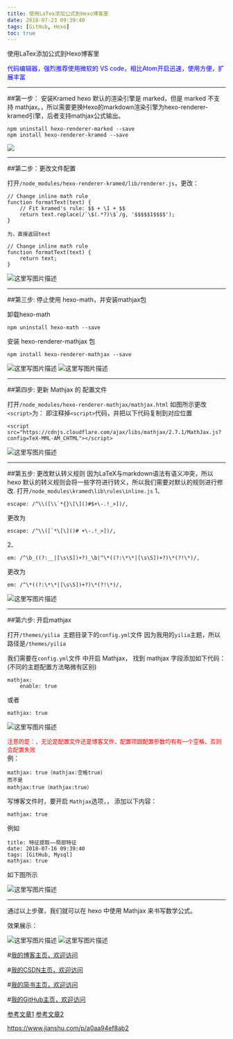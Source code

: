 ```yaml
---
title: 使用LaTex添加公式到Hexo博客里
date: 2018-07-23 09:39:40
tags: [GitHub, Hexo]
toc: true
---
```


使用LaTex添加公式到Hexo博客里

<!--more-->
<font color = blue>代码编辑器，强烈推荐使用微软的 VS code，相比Atom开启迅速，使用方便，扩展丰富</font>

---
##第一步： 安装Kramed
hexo 默认的渲染引擎是 marked，但是 marked 不支持 mathjax。，所以需要更换Hexo的markdown渲染引擎为hexo-renderer-kramed引擎，后者支持mathjax公式输出。
```
npm uninstall hexo-renderer-marked --save
npm install hexo-renderer-kramed --save
```

![](http://p3qhnc0eg.bkt.clouddn.com/blog/img/hexo-math1.png)

---


##第二步：更改文件配置

打开`/node_modules/hexo-renderer-kramed/lib/renderer.js`，更改：
```
// Change inline math rule
function formatText(text) {
    // Fit kramed's rule: $$ + \1 + $$
    return text.replace(/`\$(.*?)\$`/g, '$$$$$1$$$$');
}

为，直接返回text

// Change inline math rule
function formatText(text) {
    return text;
}
```
![这里写图片描述](http://p3qhnc0eg.bkt.clouddn.com/blog/img/hexo-math4.png)

---

##第三步: 停止使用 hexo-math，并安装mathjax包

卸载hexo-math
```
npm uninstall hexo-math --save
```
安装 hexo-renderer-mathjax 包
```
npm install hexo-renderer-mathjax --save
```

![这里写图片描述](http://p3qhnc0eg.bkt.clouddn.com/blog/img/hexo-math2.png)
![这里写图片描述](http://p3qhnc0eg.bkt.clouddn.com/blog/img/hexo-math3.png)

---

##第四步: 更新 Mathjax 的 配置文件

打开`/node_modules/hexo-renderer-mathjax/mathjax.html`
如图所示更改`<script>`为：
即注释掉`<script>`代码，并把以下代码复制到对应位置
```
<script src="https://cdnjs.cloudflare.com/ajax/libs/mathjax/2.7.1/MathJax.js?config=TeX-MML-AM_CHTML"></script>
```

![这里写图片描述](http://p3qhnc0eg.bkt.clouddn.com/blog/img/hexo-math5.png)

---

##第五步: 更改默认转义规则
因为LaTeX与markdown语法有语义冲突，所以 hexo 默认的转义规则会将一些字符进行转义，所以我们需要对默认的规则进行修改. 
 打开`/node_modules\kramed\lib\rules\inline.js`
 1、
```
escape: /^\\([\\`*{}\[\]()#$+\-.!_>])/,
```
更改为
```
escape: /^\\([`*\[\]()# +\-.!_>])/,
```
2、
```
em: /^\b_((?:__|[\s\S])+?)_\b|^\*((?:\*\*|[\s\S])+?)\*(?!\*)/,
```
更改为
```
em: /^\*((?:\*\*|[\s\S])+?)\*(?!\*)/,
```

![这里写图片描述](http://p3qhnc0eg.bkt.clouddn.com/blog/img/hexo-math6.png)

---

##第六步: 开启mathjax

打开`/themes/yilia `主题目录下的`config.yml`文件
因为我用的`yilia`主题，所以路径是`/themes/yilia `

我们需要在`config.yml`文件 中开启 Mathjax， 找到 mathjax 字段添加如下代码：(不同的主题配置方法略微有区别)
```
mathjax:
    enable: true
```
或者
```
mathjax: true
```

![这里写图片描述](http://p3qhnc0eg.bkt.clouddn.com/blog/img/hexo-math7.png)

<font color = red size="2">注意的是：，无论是配置文件还是博客文件，配置项跟配置参数均有有一个空格，否则会配置失败</font><br>
例：
```
mathjax: true（mathjax:空格true）
而不是
mathjax:true（mathjax:true）
```

写博客文件时，要开启 `Mathjax`选项，， 添加以下内容：

```
mathjax: true
```

例如
```
title: 特征提取——局部特征
date: 2018-07-16 09:39:40
tags: [GitHub, Mysql]
mathjax: true

```
如下图所示

![这里写图片描述](http://p3qhnc0eg.bkt.clouddn.com/blog/img/hexo-math7.5.png)

---

通过以上步骤，我们就可以在 hexo 中使用 Mathjax 来书写数学公式。

效果展示：

![这里写图片描述](http://p3qhnc0eg.bkt.clouddn.com/blog/img/hexo-math8.png)
![这里写图片描述](http://p3qhnc0eg.bkt.clouddn.com/blog/img/hexo-math9.png)

#[我的博客主页，欢迎访问](http://www.haoloverongrong.top/)

#[我的CSDN主页，欢迎访问](https://blog.csdn.net/Aoman_Hao)

#[我的简书主页，欢迎访问](https://www.jianshu.com/u/4082f682db35)

#[我的GitHub主页，欢迎访问](https://github.com/AomanHao)

[参考文章1](https://blog.csdn.net/crazy_scott/article/details/79293576)
[参考文章2](https://blog.csdn.net/u014630987/article/details/78670258)


https://www.jianshu.com/p/a0aa94ef8ab2
